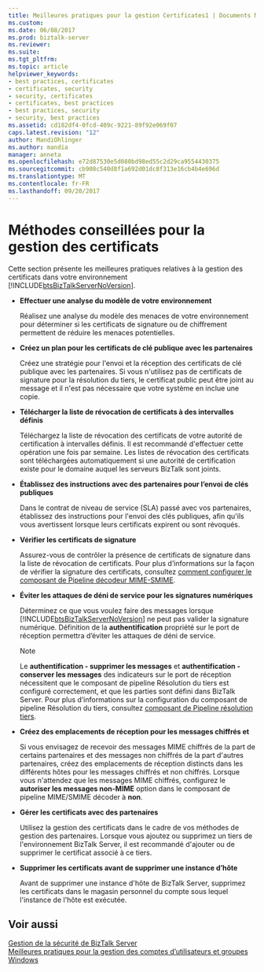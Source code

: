 ```yaml
---
title: Meilleures pratiques pour la gestion Certificates1 | Documents Microsoft
ms.custom: 
ms.date: 06/08/2017
ms.prod: biztalk-server
ms.reviewer: 
ms.suite: 
ms.tgt_pltfrm: 
ms.topic: article
helpviewer_keywords:
- best practices, certificates
- certificates, security
- security, certificates
- certificates, best practices
- best practices, security
- security, best practices
ms.assetid: cd182df4-0fcd-409c-9221-89f92e069f07
caps.latest.revision: "12"
author: MandiOhlinger
ms.author: mandia
manager: anneta
ms.openlocfilehash: e72d87530e5d080bd98ed55c2d29ca9554430375
ms.sourcegitcommit: cb908c540d8f1a692d01dc8f313e16cb4b4e696d
ms.translationtype: MT
ms.contentlocale: fr-FR
ms.lasthandoff: 09/20/2017
---
```

# <a name="best-practices-for-managing-certificates"></a>Méthodes conseillées pour la gestion des certificats
Cette section présente les meilleures pratiques relatives à la gestion des certificats dans votre environnement [!INCLUDE[btsBizTalkServerNoVersion](../includes/btsbiztalkservernoversion-md.md)].  
  
-   **Effectuer une analyse du modèle de votre environnement**  
  
     Réalisez une analyse du modèle des menaces de votre environnement pour déterminer si les certificats de signature ou de chiffrement permettent de réduire les menaces potentielles.  
  
-   **Créez un plan pour les certificats de clé publique avec les partenaires**  
  
     Créez une stratégie pour l'envoi et la réception des certificats de clé publique avec les partenaires. Si vous n'utilisez pas de certificats de signature pour la résolution du tiers, le certificat public peut être joint au message et il n'est pas nécessaire que votre système en inclue une copie.  
  
-   **Télécharger la liste de révocation de certificats à des intervalles définis**  
  
     Téléchargez la liste de révocation des certificats de votre autorité de certification à intervalles définis. Il est recommandé d'effectuer cette opération une fois par semaine. Les listes de révocation des certificats sont téléchargées automatiquement si une autorité de certification existe pour le domaine auquel les serveurs BizTalk sont joints.  
  
-   **Établissez des instructions avec des partenaires pour l’envoi de clés publiques**  
  
     Dans le contrat de niveau de service (SLA) passé avec vos partenaires, établissez des instructions pour l'envoi des clés publiques, afin qu'ils vous avertissent lorsque leurs certificats expirent ou sont révoqués.  
  
-   **Vérifier les certificats de signature**  
  
     Assurez-vous de contrôler la présence de certificats de signature dans la liste de révocation de certificats. Pour plus d’informations sur la façon de vérifier la signature des certificats, consultez [comment configurer le composant de Pipeline décodeur MIME-SMIME](../core/how-to-configure-the-mime-smime-decoder-pipeline-component.md).  
  
-   **Éviter les attaques de déni de service pour les signatures numériques**  
  
     Déterminez ce que vous voulez faire des messages lorsque [!INCLUDE[btsBizTalkServerNoVersion](../includes/btsbiztalkservernoversion-md.md)] ne peut pas valider la signature numérique. Définition de la **authentification** propriété sur le port de réception permettra d’éviter les attaques de déni de service.  
  
    > [!NOTE]
    >  Le **authentification - supprimer les messages** et **authentification - conserver les messages** des indicateurs sur le port de réception nécessitent que le composant de pipeline Résolution du tiers est configuré correctement, et que les parties sont défini dans BizTalk Server. Pour plus d’informations sur la configuration du composant de pipeline Résolution du tiers, consultez [composant de Pipeline résolution tiers](../core/party-resolution-pipeline-component.md).  
  
-   **Créez des emplacements de réception pour les messages chiffrés et**  
  
     Si vous envisagez de recevoir des messages MIME chiffrés de la part de certains partenaires et des messages non chiffrés de la part d'autres partenaires, créez des emplacements de réception distincts dans les différents hôtes pour les messages chiffrés et non chiffrés. Lorsque vous n'attendez que les messages MIME chiffrés, configurez le **autoriser les messages non-MIME** option dans le composant de pipeline MIME/SMIME décoder à **non**.  
  
-   **Gérer les certificats avec des partenaires**  
  
     Utilisez la gestion des certificats dans le cadre de vos méthodes de gestion des partenaires. Lorsque vous ajoutez ou supprimez un tiers de l'environnement BizTalk Server, il est recommandé d'ajouter ou de supprimer le certificat associé à ce tiers.  
  
-   **Supprimer les certificats avant de supprimer une instance d’hôte**  
  
     Avant de supprimer une instance d'hôte de BizTalk Server, supprimez les certificats dans le magasin personnel du compte sous lequel l'instance de l'hôte est exécutée.  
  
## <a name="see-also"></a>Voir aussi  
 [Gestion de la sécurité de BizTalk Server](../core/managing-biztalk-server-security.md)   
 [Meilleures pratiques pour la gestion des comptes d’utilisateurs et groupes Windows](../core/best-practices-for-managing-windows-groups-and-user-accounts.md)